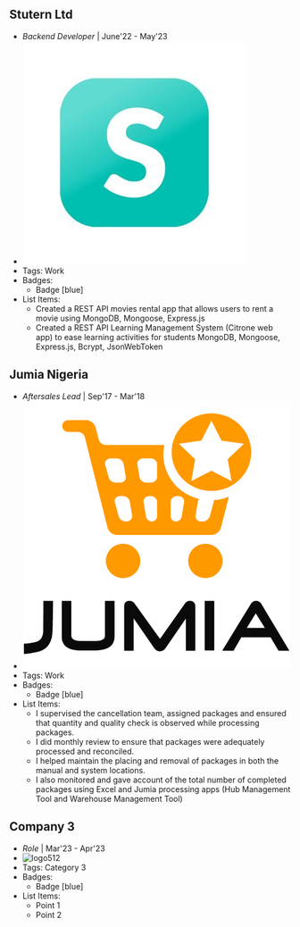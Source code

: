 ## Stutern Ltd
- *Backend Developer* | June'22 - May'23
- ![logo512](../assets/stutern.jpeg)
- Tags: Work
- Badges:
  - Badge [blue]
- List Items:
  - Created a REST API movies rental app that allows users to rent a movie using MongoDB, Mongoose, Express.js 
  - Created a REST API Learning Management System (Citrone web app) to ease learning activities for students MongoDB, Mongoose, Express.js, Bcrypt, JsonWebToken

## Jumia Nigeria
- *Aftersales Lead* | Sep'17 - Mar'18
- ![logo512](../assets/jumia.jpeg)
- Tags: Work
- Badges:
  - Badge [blue]
- List Items:
  - I supervised the cancellation team, assigned packages and ensured that quantity and quality check is observed while processing packages.
  - I did monthly review to ensure that packages were adequately processed and reconciled.
  - I helped maintain the placing and removal of packages in both the manual and system locations.
  - I also monitored and gave account of the total number of completed packages using Excel and Jumia processing apps (Hub Management Tool and Warehouse Management Tool)

## Company 3
- *Role* | Mar'23 - Apr'23
- ![logo512](../assets/logo512.png)
- Tags: Category 3
- Badges:
  - Badge [blue]
- List Items:
  - Point 1
  - Point 2
